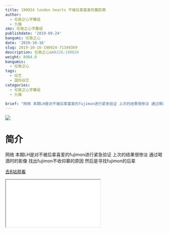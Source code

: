 ```yaml
---
title: 190924 london hearts 不被后辈喜爱的腹肌萌
author:
  - 伦敦之心字幕组
  - 九條
zmz: 伦敦之心字幕组
publishdate: '2019-09-24'
bangumi: 伦敦之心
date: '2019-10-16'
slug: 2019-10-16-190924-71349369
description: 伦敦之心&#8226;190924
weight: 8984.0
bangumis:
  - 伦敦之心
tags:
  - 综艺
  - 国外综艺
categories:
  - 伦敦之心字幕组
  - 九條

brief: "网络 本期LH是对不被后辈喜爱的fujimon进行紧急验证 上次的结果很惨淡 通过喝酒时的影像 找出fujimon不收仰慕的原因 然后是寻找fujimon的后辈"
---
```

![](https://raw.githubusercontent.com/tcgriffith/owaraisite/master/static/tmpimg/f3b945e45b3d3c55ad14afe423cb4450c6dae11e.jpg.480.jpg)
# 简介  
网络
本期LH是对不被后辈喜爱的fujimon进行紧急验证 上次的结果很惨淡 通过喝酒时的影像 找出fujimon不收仰慕的原因 然后是寻找fujimon的后辈  

[去B站观看](https://www.bilibili.com/video/av71349369/)
<div class ="resp-container"><iframe class="testiframe" src="//player.bilibili.com/player.html?aid=71349369"", scrolling="no", allowfullscreen="true" > </iframe></div> 
